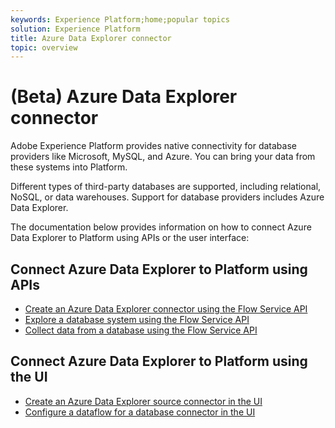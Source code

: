 ```yaml
---
keywords: Experience Platform;home;popular topics
solution: Experience Platform
title: Azure Data Explorer connector
topic: overview
---
```


# (Beta) Azure Data Explorer connector

Adobe Experience Platform provides native connectivity for database providers like Microsoft, MySQL, and Azure. You can bring your data from these systems into Platform.

Different types of third-party databases are supported, including relational, NoSQL, or data warehouses. Support for database providers includes Azure Data Explorer.

The documentation below provides information on how to connect Azure Data Explorer to Platform using APIs or the user interface:

## Connect Azure Data Explorer to Platform using APIs

- [Create an Azure Data Explorer connector using the Flow Service API](../../tutorials/api/create/databases/data-explorer.md)
- [Explore a database system using the Flow Service API](../../tutorials/api/explore/database-nosql.md)
- [Collect data from a database using the Flow Service API](../../tutorials/api/collect/database-nosql.md)

## Connect Azure Data Explorer to Platform using the UI

- [Create an Azure Data Explorer source connector in the UI](../../tutorials/ui/create/databases/data-explorer.md)
- [Configure a dataflow for a database connector in the UI](../../tutorials/ui/dataflow/databases.md)